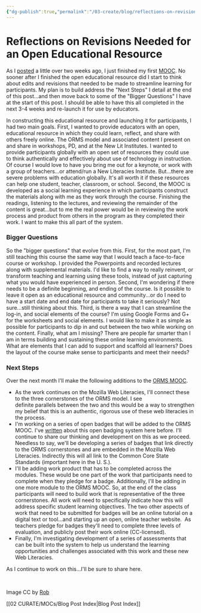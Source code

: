 ```yaml
---
{"dg-publish":true,"permalink":"/03-create/blog/reflections-on-revisions-needed-for-an-open-educational-resource/","title":"Reflections on Revisions Needed for an Open Educational Resource","tags":["badges","online-collaborative-inquiry","online-content-construction","online-reading-comprehension","orms"]}
---
```


# Reflections on Revisions Needed for an Open Educational Resource

As I [posted](http://wiobyrne.com/embedding-technology-instruction-in-common-core-state-standards-a-mooc/ "Embedding Technology Instruction in Common Core State Standards – A “MOOC”") a little over two weeks ago, I just finished my first [MOOC](https://sites.google.com/site/ormsmodel/). No sooner after I finished the open educational resource did I start to think about edits and revisions that needed to be made to streamline learning for participants. My plan is to build address the "Next Steps" I detail at the end of this post...and then move back to some of the "Bigger Questions" I have at the start of this post. I should be able to have this all completed in the next 3-4 weeks and re-launch it for use by educators.

In constructing this educational resource and launching it for participants, I had two main goals. First, I wanted to provide educators with an open, educational resource in which they could learn, reflect, and share with others freely online. The ORMS model and associated content I present on and share in workshops, PD, and at the New Lit Institutes. I wanted to provide participants globally with an open set of resources they could use to think authentically and effectively about use of technology in instruction. Of course I would love to have you bring me out for a keynote, or work with a group of teachers...or attend/run a New Literacies Institute. But...there are severe problems with education globally. It's all worth it if these resources can help one student, teacher, classroom, or school. Second, the MOOC is developed as a social learning experience in which participants construct the materials along with me as they work through the course. Finishing the readings, listening to the lectures, and reviewing the remainder of the content is great...but to me the real power would be in reviewing the work process and product from others in the program as they completed their work. I want to make this all part of the system.

### Bigger Questions

So the "bigger questions" that evolve from this. First, for the most part, I'm still teaching this course the same way that I would teach a face-to-face course or workshop. I provided the Powerpoints and recorded lectures along with supplemental materials. I'd like to find a way to really reinvent, or transform teaching and learning using these tools, instead of just capturing what you would have experienced in person. Second, I'm wondering if there needs to be a definite beginning, and ending of the course. Is it possible to leave it open as an educational resource and community...or do I need to have a start date and end date for participants to take it seriously? Not sure...still thinking about this. Third, is there a way that I can streamline the log-in, and social elements of the course? I'm using Google Forms and G+ for the worksheets and social elements. I would like to make it as simple as possible for participants to dip in and out between the two while working on the content. Finally, what am I missing? There are people far smarter than I am in terms building and sustaining these online learning environments. What are elements that I can add to support and scaffold all learners? Does the layout of the course make sense to participants and meet their needs?

### Next Steps

Over the next month I'll make the following additions to the [ORMS MOOC](https://sites.google.com/site/ormsmodel/).

- As the work continues on the Mozilla Web Literacies, I'll connect these to the three cornerstones of the ORMS model. I see definite parallels between the two and this would be a way to strengthen my belief that this is an authentic, rigorous use of these web literacies in the process.
- I'm working on a series of open badges that will be added to the ORMS MOOC. I've [written](http://wiobyrne.com/tag/badges/) about this open badging system here before. I'll continue to share our thinking and development on this as we proceed. Needless to say, we'll be developing a series of badges that link directly to the ORMS cornerstones and are embedded in the Mozilla Web Literacies. Indirectly this will all link to the Common Core State Standards (important here in the U. S.).
- I'll be adding work product that has to be completed across the modules. These would be one part of the work that participants need to complete when they pledge for a badge. Additionally, I'll be adding in one more module to the ORMS MOOC. So, at the end of the class participants will need to build work that is representative of the three cornerstones. All work will need to specifically indicate how this will address specific student learning objectives. The two other aspects of work that need to be submitted for badges will be an online tutorial on a digital text or tool...and starting up an open, online teacher website.  As teachers pledge for badges they'll need to complete three levels of evaluation, and publicly post their work online (CC-licensed).
- Finally, I'm investigating development of a series of assessments that can be built into the system to help us understand the learning opportunities and challenges associated with this work and these new Web Literacies.

As I continue to work on this...I'll be sure to share here.

 

Image CC by [Rob](http://www.flickr.com/photos/wildvanilla/4144225626/sizes/o/in/photostream/)

[[02 CURATE/MOCs/Blog Post Index\|Blog Post Index]]